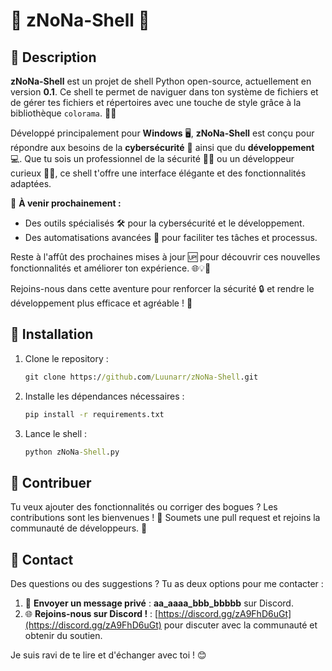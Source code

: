 # 🎉 **zNoNa-Shell** 🚀

## 🌟 Description

**zNoNa-Shell** est un projet de shell Python open-source, actuellement en version **0.1**. Ce shell te permet de naviguer dans ton système de fichiers et de gérer tes fichiers et répertoires avec une touche de style grâce à la bibliothèque `colorama`. 🎨✨

Développé principalement pour **Windows** 🖥️, **zNoNa-Shell** est conçu pour répondre aux besoins de la **cybersécurité** 🔐 ainsi que du **développement** 💻. Que tu sois un professionnel de la sécurité 🕵️‍♂️ ou un développeur curieux 👨‍💻, ce shell t'offre une interface élégante et des fonctionnalités adaptées.

🚀 **À venir prochainement :**  
- Des outils spécialisés 🛠️ pour la cybersécurité et le développement.
- Des automatisations avancées 🤖 pour faciliter tes tâches et processus.

Reste à l'affût des prochaines mises à jour 🆙 pour découvrir ces nouvelles fonctionnalités et améliorer ton expérience. 🌐💡🔧

Rejoins-nous dans cette aventure pour renforcer la sécurité 🔒 et rendre le développement plus efficace et agréable ! 🌟

## 🚀 Installation

1. Clone le repository :
   ```cmd
   git clone https://github.com/Luunarr/zNoNa-Shell.git
   ```

2. Installe les dépendances nécessaires :
   ```cmd
   pip install -r requirements.txt
   ```

3. Lance le shell :
   ```cmd
   python zNoNa-Shell.py
   ```

## 🤝 Contribuer

Tu veux ajouter des fonctionnalités ou corriger des bogues ? Les contributions sont les bienvenues ! 🚀 Soumets une pull request et rejoins la communauté de développeurs. 💪

## 💬 Contact

Des questions ou des suggestions ? Tu as deux options pour me contacter :

1. 📩 **Envoyer un message privé** : **aa_aaaa_bbb_bbbbb** sur Discord.
2. 🌐 **Rejoins-nous sur Discord !** : [https://discord.gg/zA9FhD6uGt](https://discord.gg/zA9FhD6uGt) pour discuter avec la communauté et obtenir du soutien.

Je suis ravi de te lire et d'échanger avec toi ! 😊
